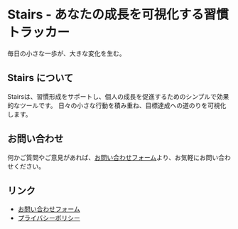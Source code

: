 # Stairs - あなたの成長を可視化する習慣トラッカー

毎日の小さな一歩が、大きな変化を生む。

## Stairs について

Stairsは、習慣形成をサポートし、個人の成長を促進するためのシンプルで効果的なツールです。
日々の小さな行動を積み重ね、目標達成への道のりを可視化します。

## お問い合わせ

何かご質問やご意見があれば、[お問い合わせフォーム](https://docs.google.com/forms/d/e/1FAIpQLScvVLsw25cw6ifmLjsEJzP-NqUZ0ne4GegdOZdAi-M7CNgsQQ/viewform?usp=sf_link)より、お気軽にお問い合わせください。

## リンク

- [お問い合わせフォーム](https://docs.google.com/forms/d/e/1FAIpQLScvVLsw25cw6ifmLjsEJzP-NqUZ0ne4GegdOZdAi-M7CNgsQQ/viewform?usp=sf_link)
- [プライバシーポリシー](privacy-policy.md)
